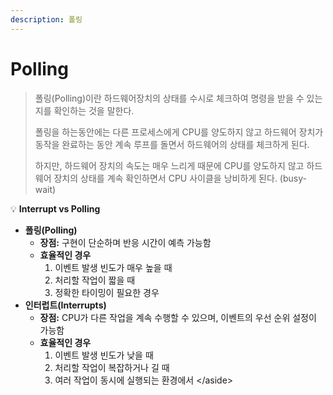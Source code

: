 ```yaml
---
description: 폴링
---
```


# Polling

> 폴링(Polling)이란 하드웨어장치의 상태를 수시로 체크하여 명령을 받을 수 있는지를 확인하는 것을 말한다.
>
> 폴링을 하는동안에는 다른 프로세스에게 CPU를 양도하지 않고 하드웨어 장치가 동작을 완료하는 동안 계속 루프를 돌면서 하드웨어의 상태를 체크하게 된다.
>
> 하지만, 하드웨어 장치의 속도는 매우 느리게 때문에 CPU를 양도하지 않고 하드웨어 장치의 상태를 계속 확인하면서 CPU 사이클을 낭비하게 된다. (busy-wait)



💡 **Interrupt vs Polling**

* **폴링(Polling)**
  * **장점:** 구현이 단순하며 반응 시간이 예측 가능함
  * **효율적인 경우**
    1. 이벤트 발생 빈도가 매우 높을 때
    2. 처리할 작업이 짧을 때
    3. 정확한 타이밍이 필요한 경우
* **인터럽트(Interrupts)**
  * **장점:** CPU가 다른 작업을 계속 수행할 수 있으며, 이벤트의 우선 순위 설정이 가능함
  * **효율적인 경우**
    1. 이벤트 발생 빈도가 낮을 때
    2. 처리할 작업이 복잡하거나 길 때
    3. 여러 작업이 동시에 실행되는 환경에서 \</aside>

